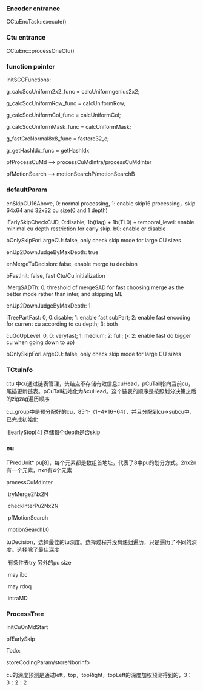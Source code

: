 ### Encoder entrance 

CCtuEncTask::execute()

### Ctu entrance

CCtuEnc::processOneCtu()

### function pointer

initSCCFunctions:

g_calcSccUniform2x2_func = calcUniformgenius2x2;

g_calcSccUniformRow_func = calcUniformRow;

g_calcSccUniformCol_func = calcUniformCol;

g_calcSccUniformMask_func = calcUniformMask;

g_fastCrcNormal8x8_func = fastcrc32_c;

g_getHashIdx_func = getHashIdx



pfProcessCuMd --> processCuMdIntra/processCuMdInter

pfMotionSearch --> motionSearchP/motionSearchB



### defaultParam

enSkipCU16Above, 0: normal processing, 1: enable skip16 processing，skip 64x64 and 32x32 cu size(0 and 1 depth)

iEarlySkipCheckCUD, 0:disable; 1b(flag) + 1b(TL0) + temporal_level: enable minimal cu depth restriction for early skip. b0: enable or disable

bOnlySkipForLargeCU: false, only check skip mode for large CU sizes

enUp2DownJudgeByMaxDepth: true

enMergeTuDecision: false, enable merge tu decision

bFastInit: false, fast Ctu/Cu initialization

iMergSADTh: 0, threshold of mergeSAD for fast choosing merge as the better mode rather than inter, and skipping ME

enUp2DownJudgeByMaxDepth: 1

iTreePartFast: 0, 0:disable; 1: enable fast subPart; 2: enable fast encoding for current cu according to cu depth; 3: both

cuGoUpLevel: 0, 0: veryfast; 1: medium; 2: full; (< 2: enable fast do bigger cu when going down to up)

bOnlySkipForLargeCU: false, only check skip mode for large CU sizes

### TCtuInfo

ctu 中cu通过链表管理，头结点不存储有效信息cuHead，pCuTail指向当前cu，尾插更新链表。pCuTail初始化为&cuHead。这个链表的顺序是按照划分决策之后的zigzag遍历顺序

cu_group中是预分配好的cu，85个（1+4+16+64），并且分配到cu->subcu中，已完成初始化

iEearlyStop[4] 存储每个depth是否skip

### cu

TPredUnit* pu[8]，每个元素都是数组首地址，代表了8中pu的划分方式。2nx2n有一个元素，nxn有4个元素

processCuMdInter

​	tryMerge2Nx2N

​	checkInterPu2Nx2N

​		pfMotionSearch

​			motionSearchL0

​		tuDecision，选择最佳的tu深度。选择过程并没有递归遍历，只是遍历了不同的深度。选择除了最佳深度

​	有条件去try 另外的pu size

​	may ibc

​	may rdoq

​	intraMD



### ProcessTree

initCuOnMdStart

pfEarlySkip



Todo:

storeCodingParam/storeNborInfo





cu的深度预测是通过left，top，topRight，topLeft的深度加权预测得到的，3：3：2：2